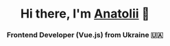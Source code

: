 <h1 align="center">Hi there, I'm <a href="https://zorin.expert" target="_blank">Anatolii</a> 👋</h1>
<h3 align="center">Frontend Developer (Vue.js) from Ukraine 🇺🇦</h3>

<!--
**Zorger27/Zorger27** is a ✨ _special_ ✨ repository because its `README.md` (this file) appears on your GitHub profile.

Here are some ideas to get you started:

- 🔭 I’m currently working on ...
- 🌱 I’m currently learning ...
- 👯 I’m looking to collaborate on ...
- 🤔 I’m looking for help with ...
- 💬 Ask me about ...
- 📫 How to reach me: ...
- 😄 Pronouns: ...
- ⚡ Fun fact: ...
-->
